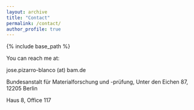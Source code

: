 ```yaml
---
layout: archive
title: "Contact"
permalink: /contact/
author_profile: true
---
```


{% include base_path %}

You can reach me at:

jose.pizarro-blanco (at) bam.de

Bundesanstalt für Materialforschung und -prüfung, Unter den Eichen 87, 12205 Berlin

Haus 8, Office 117